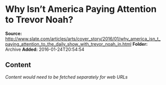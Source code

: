 # Why Isn’t America Paying Attention to Trevor Noah?

**Source:** http://www.slate.com/articles/arts/cover_story/2016/01/why_america_isn_t_paying_attention_to_the_daily_show_with_trevor_noah_in.html
**Folder:** Archive
**Added:** 2016-01-24T20:54:54




## Content
*Content would need to be fetched separately for web URLs*

